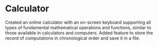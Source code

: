 # Calculator
Created an online calculator with an on-screen keyboard supporting all types of fundamental mathematical operations
and functions, similar to those available in calculators and computers.
Added feature to store the record of computations in chronological order and save it in a file.
